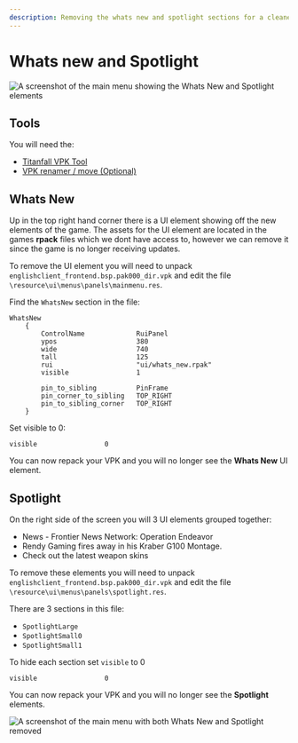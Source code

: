 ```yaml
---
description: Removing the whats new and spotlight sections for a cleaner menu
---
```


# Whats new and Spotlight

![A screenshot of the main menu showing the Whats New and Spotlight elements](../../../.gitbook/assets/snapshot0023.jpg)

## Tools

You will need the:

* [Titanfall VPK Tool](../../../how-to-start-modding/modding-introduction/modding-tools/)
* [VPK renamer / move (Optional)](../../../how-to-start-modding/modding-introduction/modding-tools/)

## Whats New

Up in the top right hand corner there is a UI element showing off the new elements of the game. The assets for the UI element are located in the games **rpack** files which we dont have access to, however we can remove it since the game is no longer receiving updates.

To remove the UI element you will need to unpack `englishclient_frontend.bsp.pak000_dir.vpk` and edit the file `\resource\ui\menus\panels\mainmenu.res`.

Find the `WhatsNew` section in the file:

```
WhatsNew
    {
        ControlName				RuiPanel
        ypos					380
        wide					740
        tall					125
        rui                     "ui/whats_new.rpak"
        visible					1

        pin_to_sibling			PinFrame
        pin_corner_to_sibling	TOP_RIGHT
        pin_to_sibling_corner	TOP_RIGHT
    }
```

Set visible to 0:

```
visible					0
```

You can now repack your VPK and you will no longer see the **Whats New** UI element.

## Spotlight

On the right side of the screen you will 3 UI elements grouped together:

* News - Frontier News Network: Operation Endeavor
* Rendy Gaming fires away in his Kraber G100 Montage.
* Check out the latest weapon skins

To remove these elements you will need to unpack `englishclient_frontend.bsp.pak000_dir.vpk` and edit the file `\resource\ui\menus\panels\spotlight.res`.

There are 3 sections in this file:

* `SpotlightLarge`
* `SpotlightSmall0`
* `SpotlightSmall1`

To hide each section set `visible` to 0

```
visible					0
```

You can now repack your VPK and you will no longer see the **Spotlight** elements.

![A screenshot of the main menu with both Whats New and Spotlight removed](../../../.gitbook/assets/snapshot0022.jpg)
